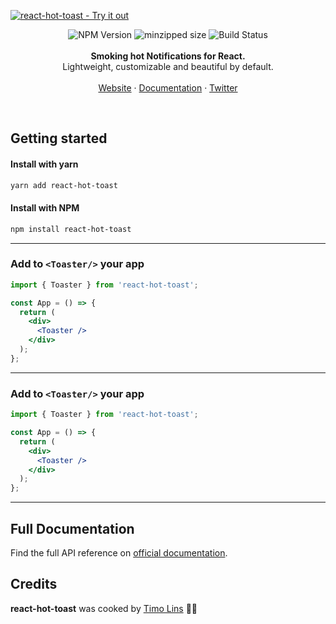 <a href="https://react-hot-toast.com/"><img alt="react-hot-toast - Try it out" src="https://github.com/timolins/react-hot-toast/raw/main/assets/header.svg"/></a>

<div align="center">
    <img src="https://badgen.net/npm/v/react-hot-toast" alt="NPM Version" />
  <img src="https://badgen.net/bundlephobia/minzip/react-hot-toast" alt="minzipped size"/>
    <img src="https://github.com/timolins/react-hot-toast/workflows/CI/badge.svg" alt="Build Status" />
</a>
</div>
<br />
<div align="center"><strong>Smoking hot  Notifications for React.</strong></div>
<div align="center"> Lightweight, customizable and beautiful by default.</div>
<br />
<div align="center">
<a href="https://react-hot-toast.com/">Website</a> 
<span> · </span>
<a href="https://react-hot-toast.com/docs">Documentation</a> 
<span> · </span>
<a href="https://twitter.com/timolins">Twitter</a>
</div>

>

<br />

## Getting started

#### Install with yarn

```sh
yarn add react-hot-toast
```

#### Install with NPM

```sh
npm install react-hot-toast
```

---

### Add to `<Toaster/>` your app

```jsx
import { Toaster } from 'react-hot-toast';

const App = () => {
  return (
    <div>
      <Toaster />
    </div>
  );
};
```

---

### Add to `<Toaster/>` your app

```jsx
import { Toaster } from 'react-hot-toast';

const App = () => {
  return (
    <div>
      <Toaster />
    </div>
  );
};
```

---

## Full Documentation

Find the full API reference on [official documentation](https://react-hot-toast.com/docs).

## Credits

**react-hot-toast** was cooked by [Timo Lins](https://timo.sh) 👨‍🍳
